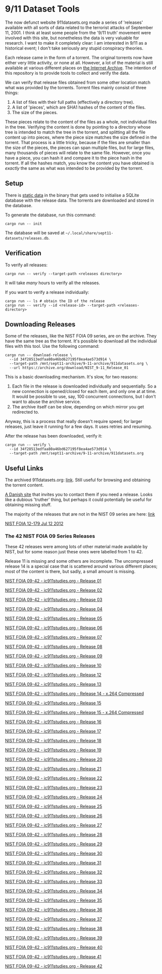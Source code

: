 # 9/11 Dataset Tools

The now defunct website 911datasets.org made a series of 'releases' available with all sorts of data
related to the terrorist attacks of September 11, 2001. I think at least some people from the '9/11
truth' movement were involved with this site, but nonetheless the data is very valuable for
research. I want to make it completely clear: I am interested in 9/11 as a historical event; I don't
take seriously any stupid conspiracy theories.

Each release came in the form of a torrent. The original torrents now have either very little
activity, or none at all. However, a lot of the material is still available at various different
places on [the Internet Archive](https://archive.org). The intention of this repository is to
provide tools to collect and verify the data.

We can verify that release files obtained from some other location match what was provided by the
torrents. Torrent files mainly consist of three things:

1. A list of files with their full paths (effectively a directory tree).
2. A list of 'pieces', which are SHA1 hashes of the content of the files.
3. The size of the pieces.

These pieces relate to the content of the files as a whole, not individual files in the tree.
Verifying the content is done by pointing to a directory whose tree is intended to match the tree in
the torrent, and splitting all the file content up into pieces, where the piece size matches the
size defined in the torrent. That process is a little tricky, because if the files are smaller than
the size of the pieces, the pieces can span multiple files, but for large files, many thousands of
pieces will relate to the same file. However, once you have a piece, you can hash it and compare it
to the piece hash in the torrent. If all the hashes match, you know the content you have obtained is
*exactly* the same as what was intended to be provided by the torrent.

## Setup

There is [static data](src/release_data.rs) in the binary that gets used to initialise a SQLite
database with the release data. The torrents are downloaded and stored in the database.

To generate the database, run this command:
```
cargo run -- init
```

The database will be saved at `~/.local/share/sept11-datasets/releases.db`.

## Verification

To verify all releases:
```
cargo run -- verify --target-path <releases directory>
```

It will take *many* hours to verify all the releases.

If you want to verify a release individually:
```
cargo run -- ls # obtain the ID of the release
cargo run -- verify --id <release-id> --target-path <releases-directory>
```

## Downloading Releases

Some of the releases, like the NIST FOIA 09 series, are on the archive. They have the same tree as the torrent. It's possible to download all the individual files with this tool. Use the following command:
```
cargo run -- download-release \
  --id 34f28513edfaa80a46bd627195f8ea4ae573d914 \
  --target-path /mnt/sept11-archive/9-11-archive/911datasets.org \
  --url https://archive.org/download/NIST_9-11_Release_01
```

This is a basic downloading mechanism. It's slow, for two reasons:

1. Each file in the release is downloaded individually and sequentially. So a new connection is opened/closed for each item, and only one at at time. It would be possible to use, say, 100 concurrent connections, but I don't want to abuse the archive service.
2. The archive itself can be slow, depending on which mirror you get redirected to.

Anyway, this is a process that really doesn't require speed; for larger releases, just leave it running for a few days. It uses retries and resuming.

After the release has been downloaded, verify it:
```
cargo run -- verify \
  --id 34f28513edfaa80a46bd627195f8ea4ae573d914 \
  --target-path /mnt/sept11-archive/9-11-archive/911datasets.org
```

## Useful Links

The archived 911datasets.org: [link](https://web.archive.org/web/20190111000139/http://911datasets.org/index.php/Main_Page). Still useful for browsing and obtaining the torrent content.

[A Danish site](https://www.911facts.dk/?page_id=9268&lang=en) that invites you to contact them if you need a release. Looks like a dubious 'truther' thing, but perhaps it could potentially be useful for obtaining missing stuff.

The majority of the releases that are not in the NIST 09 series are here: [link](https://archive.org/download/911datasets)

[NIST FOIA 12-179 Jul 12 2012](https://archive.org/download/NIST_FOIA_12-179_Jul_12_2012)

### The 42 NIST FOIA 09 Series Releases

These 42 releases were among lots of other material made available by NIST, but for some reason just
these ones were labelled from 1 to 42.

Release 11 is missing and some others are incomplete. The uncompressed release 14 is a special case that is scattered around various different places; most of the content is there, but sadly, a small amount is missing.

[NIST FOIA 09-42 - ic911studies.org - Release 01](https://archive.org/download/NIST_9-11_Release_01)

[NIST FOIA 09-42 - ic911studies.org - Release 02](https://archive.org/download/NIST_9-11_Release_02)

[NIST FOIA 09-42 - ic911studies.org - Release 03](https://archive.org/download/NIST_9-11_Release_03)

[NIST FOIA 09-42 - ic911studies.org - Release 04](https://archive.org/download/NIST_9-11_Release_04)

[NIST FOIA 09-42 - ic911studies.org - Release 05](https://archive.org/download/NIST_9-11_Release_05)

[NIST FOIA 09-42 - ic911studies.org - Release 06](https://archive.org/download/NIST_9-11_Release_06)

[NIST FOIA 09-42 - ic911studies.org - Release 07](https://archive.org/download/NIST_9-11_Release_07)

[NIST FOIA 09-42 - ic911studies.org - Release 08](https://archive.org/download/NIST_9-11_Release_08)

[NIST FOIA 09-42 - ic911studies.org - Release 09](https://archive.org/download/NIST_9-11_Release_09)

[NIST FOIA 09-42 - ic911studies.org - Release 10](https://archive.org/download/NIST_9-11_Release_10)

[NIST FOIA 09-42 - ic911studies.org - Release 12](https://archive.org/download/NIST_9-11_Release_12)

[NIST FOIA 09-42 - ic911studies.org - Release 13](https://archive.org/download/NIST_9-11_Release_13)

[NIST FOIA 09-42 - ic911studies.org - Release 14 - x.264 Compressed](https://archive.org/download/NIST_9-11_Release_14_-_NIST_Cumulus_Video_Database)

[NIST FOIA 09-42 - ic911studies.org - Release 15](https://archive.org/download/NIST_9-11_Release_15_Uncompressed)

[NIST FOIA 09-42 - ic911studies.org - Release 15 - x.264 Compressed](https://archive.org/download/NIST_9-11_Release_15_-_NIST_Burn_Video_Database)

[NIST FOIA 09-42 - ic911studies.org - Release 16](https://archive.org/download/NIST_9-11_Release_16)

[NIST FOIA 09-42 - ic911studies.org - Release 17](https://archive.org/download/NIST_9-11_Release_17)

[NIST FOIA 09-42 - ic911studies.org - Release 18](https://archive.org/download/NIST_9-11_Release_18)

[NIST FOIA 09-42 - ic911studies.org - Release 19](https://archive.org/download/NIST_9-11_Release_19)

[NIST FOIA 09-42 - ic911studies.org - Release 20](https://archive.org/download/NIST_9-11_Release_20)

[NIST FOIA 09-42 - ic911studies.org - Release 21](https://archive.org/download/NIST_9-11_Release_21)

[NIST FOIA 09-42 - ic911studies.org - Release 22](https://archive.org/download/NIST_9-11_Release_22)

[NIST FOIA 09-42 - ic911studies.org - Release 23](https://archive.org/download/NIST_9-11_Release_23)

[NIST FOIA 09-42 - ic911studies.org - Release 24](https://archive.org/download/NIST_9-11_Release_24)

[NIST FOIA 09-42 - ic911studies.org - Release 25](https://archive.org/download/NIST_9-11_Release_25)

[NIST FOIA 09-42 - ic911studies.org - Release 26](https://archive.org/download/NIST_9-11_Release_26)

[NIST FOIA 09-42 - ic911studies.org - Release 27](https://archive.org/download/NIST_9-11_Release_27)

[NIST FOIA 09-42 - ic911studies.org - Release 28](https://archive.org/download/NIST_9-11_Release_28)

[NIST FOIA 09-42 - ic911studies.org - Release 29](https://archive.org/download/NIST_9-11_Release_29)

[NIST FOIA 09-42 - ic911studies.org - Release 30](https://archive.org/download/NIST_9-11_Release_30)

[NIST FOIA 09-42 - ic911studies.org - Release 31](https://archive.org/download/NIST_9-11_Release_31)

[NIST FOIA 09-42 - ic911studies.org - Release 32](https://archive.org/download/NIST_9-11_Release_32)

[NIST FOIA 09-42 - ic911studies.org - Release 33](https://archive.org/download/NIST_9-11_Release_33)

[NIST FOIA 09-42 - ic911studies.org - Release 34](https://archive.org/download/NIST_9-11_Release_34)

[NIST FOIA 09-42 - ic911studies.org - Release 35](https://archive.org/download/NIST_9-11_Release_35)

[NIST FOIA 09-42 - ic911studies.org - Release 36](https://archive.org/download/NIST_9-11_Release_36)

[NIST FOIA 09-42 - ic911studies.org - Release 37](https://archive.org/download/NIST_9-11_Release_37)

[NIST FOIA 09-42 - ic911studies.org - Release 38](https://archive.org/download/NIST_9-11_Release_38)

[NIST FOIA 09-42 - ic911studies.org - Release 39](https://archive.org/download/NIST_9-11_Release_39)

[NIST FOIA 09-42 - ic911studies.org - Release 40](https://archive.org/download/NIST_9-11_Release_40)

[NIST FOIA 09-42 - ic911studies.org - Release 41](https://archive.org/download/NIST_9-11_Release_41)

[NIST FOIA 09-42 - ic911studies.org - Release 42](https://archive.org/download/NIST_9-11_Release_42)
